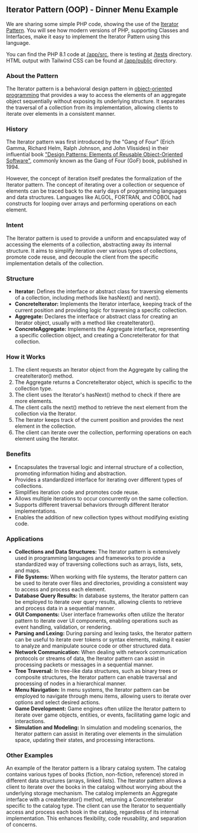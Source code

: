 ## Iterator Pattern (OOP) - Dinner Menu Example

We are sharing some simple PHP code, showing the use of
the [Iterator Pattern](https://en.wikipedia.org/wiki/Iterator_pattern). You will see how modern
versions of PHP, supporting Classes and Interfaces, make it easy to implement the Iterator Pattern using this language.

You can find the PHP 8.1 code
at [/app/src](https://github.com/harryrampr/OOP_Iterator_Pattern-Dinner_Menu_Example/tree/master/app/src), there is
testing at [/tests](https://github.com/harryrampr/OOP_Iterator_Pattern-Dinner_Menu_Example/tree/master/app/tests)
directory. HTML output with Tailwind CSS can be found
at [/app/public](https://github.com/harryrampr/OOP_Iterator_Pattern-Dinner_Menu_Example/tree/master/app/public)
directory.

### About the Pattern

The Iterator pattern is a behavioral design pattern
in [object-oriented programming](https://en.wikipedia.org/wiki/Object-oriented_programming) that provides a way to
access the elements of an aggregate object sequentially without exposing its underlying structure. It separates the
traversal of a collection from its implementation, allowing clients to iterate over elements in a consistent manner.

### History

The Iterator pattern was first introduced by the "Gang of Four" (Erich Gamma, Richard Helm, Ralph Johnson, and John
Vlissides) in their influential
book ["Design Patterns: Elements of Reusable Object-Oriented Software"](https://en.wikipedia.org/wiki/Design_Patterns),
commonly known as the Gang of Four (GoF) book, published in 1994.

However, the concept of iteration itself predates the formalization of the Iterator pattern. The concept of iterating
over a collection or sequence of elements can be traced back to the early days of programming languages and data
structures. Languages like ALGOL, FORTRAN, and COBOL had constructs for looping over arrays and performing operations on
each element.

### Intent

The Iterator pattern is used to provide a uniform and encapsulated way of accessing the elements of a collection,
abstracting away its internal structure. It aims to simplify iteration over various types of collections, promote code
reuse, and decouple the client from the specific implementation details of the collection.

### Structure

- **Iterator:** Defines the interface or abstract class for traversing elements of a collection, including methods like
  hasNext() and next().
- **ConcreteIterator:** Implements the Iterator interface, keeping track of the current position and providing logic for
  traversing a specific collection.
- **Aggregate:** Declares the interface or abstract class for creating an Iterator object, usually with a method like
  createIterator().
- **ConcreteAggregate:** Implements the Aggregate interface, representing a specific collection object, and creating a
  ConcreteIterator for that collection.

### How it Works

1. The client requests an Iterator object from the Aggregate by calling the createIterator() method.
2. The Aggregate returns a ConcreteIterator object, which is specific to the collection type.
3. The client uses the Iterator's hasNext() method to check if there are more elements.
4. The client calls the next() method to retrieve the next element from the collection via the Iterator.
5. The Iterator keeps track of the current position and provides the next element in the collection.
6. The client can iterate over the collection, performing operations on each element using the Iterator.

### Benefits

- Encapsulates the traversal logic and internal structure of a collection, promoting information hiding and abstraction.
- Provides a standardized interface for iterating over different types of collections.
- Simplifies iteration code and promotes code reuse.
- Allows multiple iterations to occur concurrently on the same collection.
- Supports different traversal behaviors through different Iterator implementations.
- Enables the addition of new collection types without modifying existing code.

### Applications

- **Collections and Data Structures:** The Iterator pattern is extensively used in programming languages and frameworks
  to provide a standardized way of traversing collections such as arrays, lists, sets, and maps.
- **File Systems:** When working with file systems, the Iterator pattern can be used to iterate over files and
  directories, providing a consistent way to access and process each element.
- **Database Query Results:** In database systems, the Iterator pattern can be employed to iterate over query results,
  allowing clients to retrieve and process data in a sequential manner.
- **GUI Components:** User interface frameworks often utilize the Iterator pattern to iterate over UI components,
  enabling operations such as event handling, validation, or rendering.
- **Parsing and Lexing:** During parsing and lexing tasks, the Iterator pattern can be useful to iterate over tokens or
  syntax elements, making it easier to analyze and manipulate source code or other structured data.
- **Network Communication:** When dealing with network communication protocols or streams of data, the Iterator pattern
  can assist in processing packets or messages in a sequential manner.
- **Tree Traversal:** In tree-like data structures, such as binary trees or composite structures, the Iterator pattern
  can enable traversal and processing of nodes in a hierarchical manner.
- **Menu Navigation:** In menu systems, the Iterator pattern can be employed to navigate through menu items, allowing
  users to iterate over options and select desired actions.
- **Game Development:** Game engines often utilize the Iterator pattern to iterate over game objects, entities, or
  events, facilitating game logic and interactions.
- **Simulation and Modeling:** In simulation and modeling scenarios, the Iterator pattern can assist in iterating over
  elements in the simulation space, updating their states, and processing interactions.

### Other Examples

An example of the Iterator pattern is a library catalog system. The catalog contains various types of books (fiction,
non-fiction, reference) stored in different data structures (arrays, linked lists). The Iterator pattern allows a client
to iterate over the books in the catalog without worrying about the underlying storage mechanism. The catalog implements
an Aggregate interface with a createIterator() method, returning a ConcreteIterator specific to the catalog type. The
client can use the Iterator to sequentially access and process each book in the catalog, regardless of its internal
implementation. This enhances flexibility, code reusability, and separation of concerns.